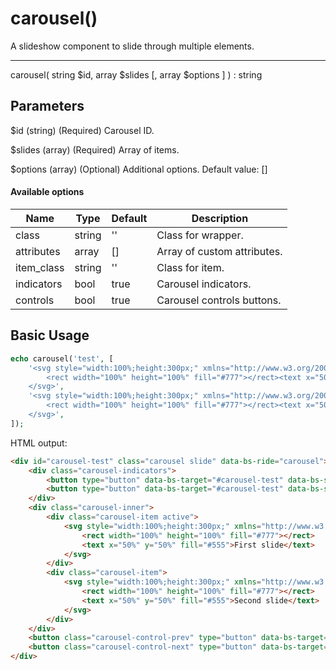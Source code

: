 # carousel()

A slideshow component to slide through multiple elements.

---

carousel( string $id, array $slides [, array $options ] ) : string

## Parameters

$id (string) (Required) Carousel ID.

$slides (array) (Required) Array of items.

$options (array) (Optional) Additional options. Default value: []

#### Available options

| Name       | Type   | Default | Description                 |
|------------|--------|---------|-----------------------------|
| class      | string | ''      | Class for wrapper.          |
| attributes | array  | []      | Array of custom attributes. |
| item_class | string | ''      | Class for item.             |
| indicators | bool   | true    | Carousel indicators.        |
| controls   | bool   | true    | Carousel controls buttons.  |

## Basic Usage

```php
echo carousel('test', [
    '<svg style="width:100%;height:300px;" xmlns="http://www.w3.org/2000/svg">
        <rect width="100%" height="100%" fill="#777"></rect><text x="50%" y="50%" fill="#555">First slide</text>
    </svg>',
    '<svg style="width:100%;height:300px;" xmlns="http://www.w3.org/2000/svg">
        <rect width="100%" height="100%" fill="#777"></rect><text x="50%" y="50%" fill="#555">Second slide</text>
    </svg>',
]);
```

HTML output:

```html
<div id="carousel-test" class="carousel slide" data-bs-ride="carousel">
    <div class="carousel-indicators">
        <button type="button" data-bs-target="#carousel-test" data-bs-slide-to="0" class="active" aria-current="true"></button>
        <button type="button" data-bs-target="#carousel-test" data-bs-slide-to="1"></button>
    </div>
    <div class="carousel-inner">
        <div class="carousel-item active">
            <svg style="width:100%;height:300px;" xmlns="http://www.w3.org/2000/svg">
                <rect width="100%" height="100%" fill="#777"></rect>
                <text x="50%" y="50%" fill="#555">First slide</text>
            </svg>
        </div>
        <div class="carousel-item">
            <svg style="width:100%;height:300px;" xmlns="http://www.w3.org/2000/svg">
                <rect width="100%" height="100%" fill="#777"></rect>
                <text x="50%" y="50%" fill="#555">Second slide</text>
            </svg>
        </div>
    </div>
    <button class="carousel-control-prev" type="button" data-bs-target="#carousel-test" data-bs-slide="prev"> <span class="carousel-control-prev-icon" aria-hidden="true"></span> <span class="visually-hidden">Previous</span> </button>
    <button class="carousel-control-next" type="button" data-bs-target="#carousel-test" data-bs-slide="next"> <span class="carousel-control-next-icon" aria-hidden="true"></span> <span class="visually-hidden">Next</span> </button>
</div>
```
